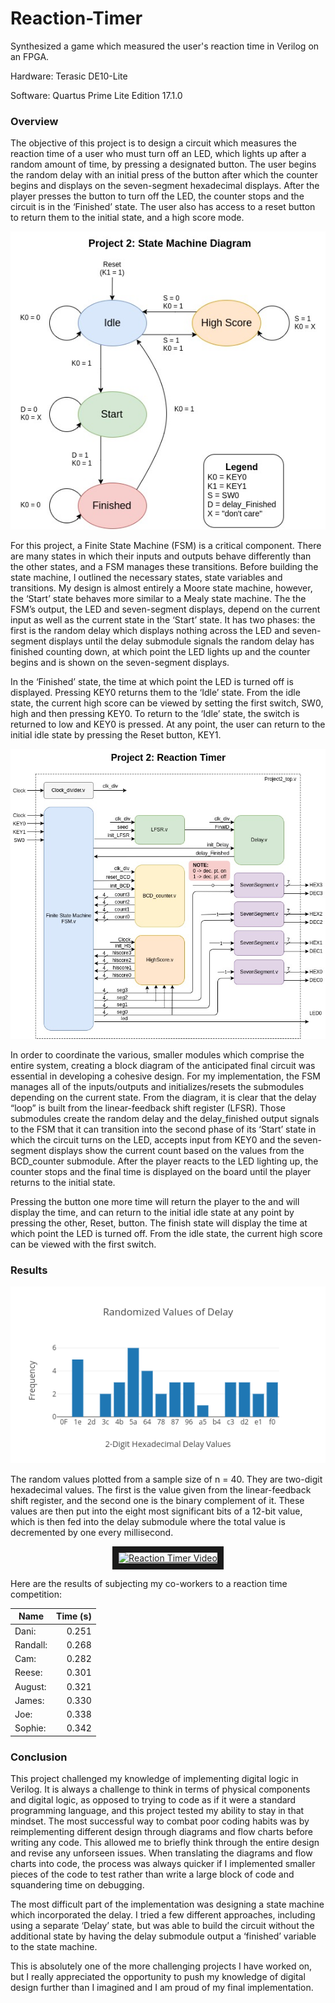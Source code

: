 # Reaction-Timer

Synthesized a game which measured the user's reaction time in Verilog on an FPGA.

Hardware: Terasic DE10-Lite

Software: Quartus Prime Lite Edition 17.1.0

### Overview

The objective of this project is to design a circuit which measures the reaction time of a user who must turn off an LED, which lights up after a random amount of time, by pressing a designated button. The user begins the random delay with an initial press of the button after which the counter begins and displays on the seven-segment hexadecimal displays. After the player presses the button to turn off the LED, the counter stops and the circuit is in the ‘Finished’ state. The user also has access to a reset button to return them to the initial state, and a high score mode.

<p align="center">
  <img src="https://github.com/RichlyElks/Reaction-Timer/blob/master/diagram_state.jpg">
</p>

For this project, a Finite State Machine (FSM) is a critical component. There are many states in which their inputs and outputs behave differently than the other states, and a FSM manages these transitions. Before building the state machine, I outlined the necessary states, state variables and transitions. My design is almost entirely a Moore state machine, however, the ‘Start’ state behaves more similar to a Mealy state machine. The the FSM’s output, the LED and seven-segment displays, depend on the current input as well as the current state in the ‘Start’ state. It has two phases: the first is the random delay which displays nothing across the LED and seven-segment displays until the delay submodule signals the random delay has finished counting down, at which point the LED lights up and the counter begins and is shown on the seven-segment displays. 

In the ‘Finished’ state, the time at which point the LED is turned off is displayed. Pressing KEY0 returns them to the ‘Idle’ state. From the idle state, the current high score can be viewed by setting the first switch, SW0, high and then pressing KEY0. To return to the ‘Idle’ state, the switch is returned to low and KEY0 is pressed. At any point, the user can return to the initial idle state by pressing the  Reset button, KEY1.
	
<p align="center">
  <img src="https://github.com/RichlyElks/Reaction-Timer/blob/master/diagram_block.jpg">
</p>

In order to coordinate the various, smaller modules which comprise the entire system, creating a block diagram of the anticipated final circuit was essential in developing a cohesive design. For my implementation, the FSM manages all of the inputs/outputs and initializes/resets the submodules depending on the current state. From the diagram, it is clear that the delay “loop” is built from the linear-feedback shift register (LFSR). Those submodules create the random delay and the delay_finished output signals to the FSM that it can transition into the second phase of its ‘Start’ state in which the circuit turns on the LED, accepts input from KEY0 and the seven-segment displays show  the current count based on the values from the BCD_counter submodule. After the player reacts to the LED lighting up, the counter stops and the final time is displayed on the board until the player returns to the initial state. 

Pressing the button one more time will return the player to the  and will display the time, and can return to the initial idle state at any point by pressing the other, Reset, button. The finish state will display the time at which point the LED is turned off. From the idle state, the current high score can be viewed with the first switch.

### Results

<p align="center">
  <img src="https://github.com/RichlyElks/Reaction-Timer/blob/master/histogram_delay.png">
</p>

The random values plotted from a sample size of n = 40. They are two-digit hexadecimal values. The first is the value given from the linear-feedback shift register, and the second one is the binary complement of it. These values are then put into the eight most significant bits of a 12-bit value, which is then fed into the delay submodule where the total value is decremented by one every millisecond.

<p align="center">
	<a href="https://www.youtube.com/watch?v=B9TirOliNBM" target="_blank">
	<img src="http://img.youtube.com/vi/B9TirOliNBM/0.jpg" alt="Reaction Timer Video" width="240" height="180" border="10" /></a>
</p>

Here are the results of subjecting my co-workers to a reaction time competition:

| Name      | Time (s) |
| --------- | --------:|
| Dani:		  | 0.251    |
| Randall:  | 0.268    |
| Cam:		  | 0.282    |
| Reese:	  | 0.301    |
| August:	  | 0.321    |
| James:		| 0.330    |
| Joe:		  | 0.338    |
| Sophie:		| 0.342    |

### Conclusion

This project challenged my knowledge of implementing digital logic in Verilog. It is always a challenge to think in terms of physical components and digital logic, as opposed to trying to code as if it were a standard programming language, and this project tested my ability to stay in that mindset. The most successful way to combat poor coding habits was by reimplementing different design through diagrams and flow charts before writing any code. This allowed me to briefly think through the entire design and revise any unforseen issues. When translating the diagrams and flow charts into code, the process was always quicker if I implemented smaller pieces of the code to test rather than write a large block of code and squandering time on debugging. 
	
The most difficult part of the implementation was designing a state machine which incorporated the delay. I tried a few different approaches, including using a separate ‘Delay’ state, but was able to build the circuit without the additional state by having the delay submodule output a ‘finished’ variable to the state machine. 

This is absolutely one of the more challenging projects I have worked on, but I really appreciated the opportunity to push my knowledge of digital design further than I imagined and I am proud of my final implementation.
